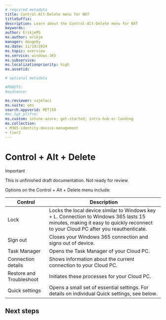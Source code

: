 ```yaml
---
# required metadata
title: Control-Alt-Delete menu for NXT
titleSuffix:
description: Learn about the Control-Alt-Delete menu for NXT
keywords:
author: ErikjeMS  
ms.author: erikje
manager: dougeby
ms.date: 11/19/2024
ms.topic: overview
ms.service: windows-365
ms.subservice:
ms.localizationpriority: high
ms.assetid: 

# optional metadata

#ROBOTS:
#audience:

ms.reviewer: sajelaci
ms.suite: ems
search.appverid: MET150
#ms.tgt_pltfrm:
ms.custom: intune-azure; get-started; intro-hub-or-landing
ms.collection:
- M365-identity-device-management
- tier2
---
```


# Control + Alt + Delete

> [!IMPORTANT]
> This is unfinished draft documentation. Not ready for review. 

Options on the Control + Alt + Delete menu include:

| Control | Description |
| --- | --- |
| Lock | Locks the local device similar to Windows key + L. Connection to Windows 365 lasts 15 minutes, making it easy to quickly reconnect to your Cloud PC after you reauthenticate. |
| Sign out | Closes your Windows 365 connection and signs out of device.  |
| Task Manager | Opens the Task Manager of your Cloud PC. |
| Connection details | Shows information about the current connection to your Cloud PC. |
| Restore and Troubleshoot | Initiates these processes for your Cloud PC. |
| Quick settings | Opens a small set of essential settings. For details on individual Quick settings, see below. |

<!-- ########################## -->
## Next steps
